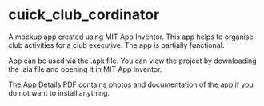 # cuick_club_cordinator
A mockup app created using MIT App Inventor. This app helps to organise club activities for a club executive. The app is partially functional.

App can be used via the .apk file. You can view the project by downloading the .aia file and opening it in MIT App Inventor.

The App Details PDF contains photos and documentation of the app if you do not want to install anything.

